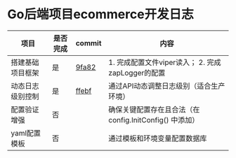 # Go后端项目ecommerce开发日志

| 项目             | 是否完成 | commit                                                                                                                                                                                        | 内容                                                    |
| ---------------- | -------- | --------------------------------------------------------------------------------------------------------------------------------------------------------------------------------------------- | ------------------------------------------------------- |
| 搭建基础项目框架 | 是       |[9fa82](https://github.com/HsimWong/ecommerce/commit/9fa825a8b5fc01494434b25827954c11f701a05d)| 1. 完成配置文件viper读入； 2. 完成zapLogger的配置       |
| 动态日志级别控制 | 是       |  [ffebf](https://github.com/HsimWong/ecommerce/commit/ffebf73c74feb3167d89f692e2863d25ea224404)                                                                                                                                                                                             | 通过API动态调整日志级别（适合生产环境）                 |
| 配置验证增强     | 否       |                                                                                                                                                                                               | 确保关键配置存在且合法（在 config.InitConfig() 中添加） |
|yaml配置模板|否| |通过模板和环境变量配置数据库|